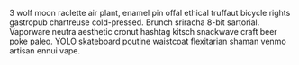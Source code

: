 3 wolf moon raclette air plant, enamel pin offal ethical truffaut bicycle rights gastropub chartreuse cold-pressed. Brunch sriracha 8-bit sartorial. Vaporware neutra aesthetic cronut hashtag kitsch snackwave craft beer poke paleo. YOLO skateboard poutine waistcoat flexitarian shaman venmo artisan ennui vape.